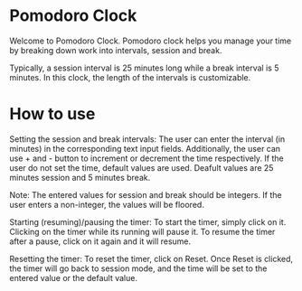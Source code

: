 Pomodoro Clock
===========================================================

Welcome to Pomodoro Clock. Pomodoro clock helps you manage your time by breaking down work into intervals, session and break.

Typically, a session interval is 25 minutes long while a break interval is 5 minutes. In this clock, the length of the intervals is customizable.

How to use
===========================================================

Setting the session and break intervals: The user can enter the interval (in minutes) in the corresponding text input fields. Additionally, the user can use + and - button to increment or decrement the time respectively. If the user do not set the time, default values are used. Deafult values are 25 minutes session and 5 minutes break.

Note: The entered values for session and break should be integers. If the user enters a non-integer, the values will be floored.

Starting (resuming)/pausing the timer: To start the timer, simply click on it. Clicking on the timer while its running will pause it. To resume the timer after a pause, click on it again and it will resume.

Resetting the timer: To reset the timer, click on Reset. Once Reset is clicked, the timer will go back to session mode, and the time will be set to the entered value or the default value.